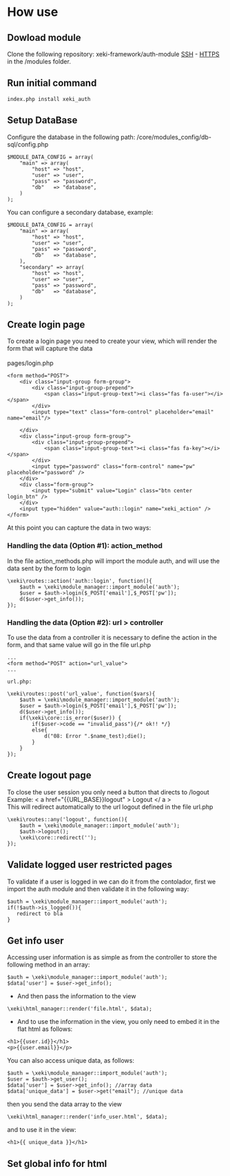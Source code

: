 # How use   

## Dowload module 

Clone the following repository: xeki-framework/auth-module
[SSH](git@github.com:xeki-framework/auth-module.git) -
[HTTPS](https://github.com/xeki-framework/auth-module.git)
in the /modules folder.

## Run initial command
```
index.php install xeki_auth
```

## Setup DataBase
Configure the database in the following path: /core/modules_config/db-sql/config.php 
```
$MODULE_DATA_CONFIG = array(
    "main" => array(
        "host" => "host",
        "user" => "user",
        "pass" => "password",
        "db"   => "database",
    )
);
```

You can configure a secondary database, example:

```
$MODULE_DATA_CONFIG = array(
    "main" => array(
        "host" => "host",
        "user" => "user",
        "pass" => "password",
        "db"   => "database",
    ),
    "secondary" => array(
        "host" => "host",
        "user" => "user",
        "pass" => "password",
        "db"   => "database",
    )
);
```

## Create login page
To create a login page you need to create your view, which will render the form that will capture the data
<br>  
pages/login.php
```
<form method="POST">
    <div class="input-group form-group">
        <div class="input-group-prepend">
            <span class="input-group-text"><i class="fas fa-user"></i></span>
        </div>
        <input type="text" class="form-control" placeholder="email" name="email"/>
        
    </div>
    <div class="input-group form-group">
        <div class="input-group-prepend">
            <span class="input-group-text"><i class="fas fa-key"></i></span>
        </div>
        <input type="password" class="form-control" name="pw" placeholder="password" />
    </div>
    <div class="form-group">
        <input type="submit" value="Login" class="btn center login_btn" />
    </div>
    <input type="hidden" value="auth::login" name="xeki_action" />
</form>
```

At this point you can capture the data in two ways:
<br>


### Handling the data (Option #1): action_method
In the file action_methods.php will import the module auth, and will use the data sent by the form to login

```
\xeki\routes::action('auth::login', function(){
    $auth = \xeki\module_manager::import_module('auth');
    $user = $auth->login($_POST['email'],$_POST['pw']);
    d($user->get_info());
});
```

### Handling the data (Option #2): url > controller
To use the data from a controller it is necessary to define the action in the form, and that same value will go in the file url.php

```
...
<form method="POST" action="url_value">
...
```

```
url.php: 

\xeki\routes::post('url_value', function($vars){
    $auth = \xeki\module_manager::import_module('auth');
    $user = $auth->login($_POST['email'],$_POST['pw']);
    d($user->get_info());
    if(\xeki\core::is_error($user)) {
        if($user->code == "invalid_pass"){/* ok!! */}
        else{
            d("08: Error ".$name_test);die();
        }
    }
});
```


## Create logout page
To close the user session you only need a button that directs to /logout
Example: < a href="{{URL_BASE}}logout" > Logout </ a >
<br>
This will redirect automatically to the url logout defined in the file url.php
<br>
```
\xeki\routes::any('logout', function(){
    $auth = \xeki\module_manager::import_module('auth');
    $auth->logout();
    \xeki\core::redirect('');
});
```
## Validate logged user restricted pages
To validate if a user is logged in we can do it from the contolador, first we import the auth module and then validate it in the following way:
```
$auth = \xeki\module_manager::import_module('auth');
if(!$auth->is_logged()){
   redirect to bla 
}
```
## Get info user 
Accessing user information is as simple as from the controller to store the following method in an array:
```
$auth = \xeki\module_manager::import_module('auth');
$data['user'] = $user->get_info();
```
- And then pass the information to the view
```
\xeki\html_manager::render('file.html', $data);
```
- And to use the information in the view, you only need to embed it in the flat html as follows:
```
<h1>{{user.id}}</h1>
<p>{{user.email}}</p>
```
You can also access unique data, as follows:

```
$auth = \xeki\module_manager::import_module('auth');
$user = $auth->get_user(); 
$data['user'] = $user->get_info(); //array data
$data['unique_data'] = $user->get("email"); //unique data
```
then you send the data array to the view
```
\xeki\html_manager::render('info_user.html', $data);
```
and to use it in the view: 
```
<h1>{{ unique_data }}</h1>
```
## Set global info for html
 
